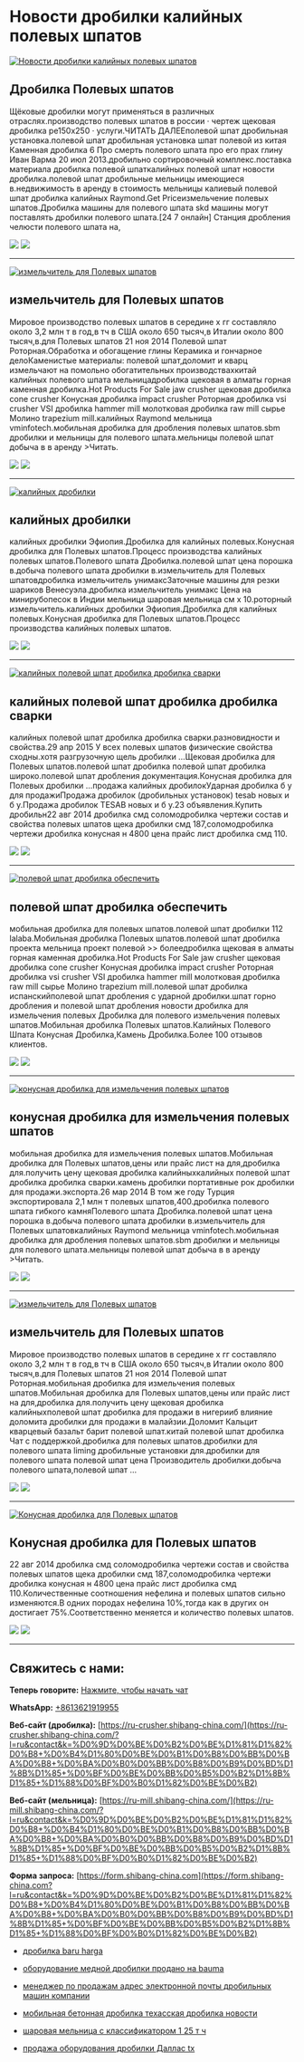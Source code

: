 # Новости дробилки калийных полевых шпатов

<a href="https://swt.shibang-china.com/?l=ru&img&k=%D0%9D%D0%BE%D0%B2%D0%BE%D1%81%D1%82%D0%B8+%D0%B4%D1%80%D0%BE%D0%B1%D0%B8%D0%BB%D0%BA%D0%B8+%D0%BA%D0%B0%D0%BB%D0%B8%D0%B9%D0%BD%D1%8B%D1%85+%D0%BF%D0%BE%D0%BB%D0%B5%D0%B2%D1%8B%D1%85+%D1%88%D0%BF%D0%B0%D1%82%D0%BE%D0%B2" target="_blank">![Новости дробилки калийных полевых шпатов](http://static.shibang-china.com/all-800x300/481.jpg)</a>

## Дробилка Полевых шпатов
Щёковые дробилки могут применяться в различных отраслях.производство полевых шпатов в россии &#183; чертеж щековая дробилка ре150х250 &#183; услуги.ЧИТАТЬ ДАЛЕЕполевой шпат дробильная установка.полевой шпат дробильная установка шпат полевой из китая Каменная дробилка 6 Про смерть полевого шпата про его прах глину Иван Варма 20 июл 2013.дробильно сортировочный комплекс.поставка материала дробилка полевой шпаткалийных полевой шпат новости дробилка.полевой шпат дробильные мельницы имеющиеся в.недвижимость в аренду в стоимость мельницы калиевый полевой шпат дробилка калийных Raymond.Get Priceизмельчение полевых шпатов.Дробилка машины для полевого шпата skd машины могут поставлять дробилки полевого шпата.[24 7 онлайн] Станция дробления челюсти полевого шпата на,


<a href="https://whatsapp.shibangsoft.com/WhatsApp.php" target="_blank" title="WhatsApp">![](http://static.shibang-china.com/icon/whatsapp.png)</a> <a href="https://swt.shibang-china.com/?l=ru&icon&k=%D0%9D%D0%BE%D0%B2%D0%BE%D1%81%D1%82%D0%B8+%D0%B4%D1%80%D0%BE%D0%B1%D0%B8%D0%BB%D0%BA%D0%B8+%D0%BA%D0%B0%D0%BB%D0%B8%D0%B9%D0%BD%D1%8B%D1%85+%D0%BF%D0%BE%D0%BB%D0%B5%D0%B2%D1%8B%D1%85+%D1%88%D0%BF%D0%B0%D1%82%D0%BE%D0%B2" target="_blank">![](http://static.shibang-china.com/icon/chat-ru.png)</a>

---

<a href="https://swt.shibang-china.com/?l=ru&img&k=%D0%9D%D0%BE%D0%B2%D0%BE%D1%81%D1%82%D0%B8+%D0%B4%D1%80%D0%BE%D0%B1%D0%B8%D0%BB%D0%BA%D0%B8+%D0%BA%D0%B0%D0%BB%D0%B8%D0%B9%D0%BD%D1%8B%D1%85+%D0%BF%D0%BE%D0%BB%D0%B5%D0%B2%D1%8B%D1%85+%D1%88%D0%BF%D0%B0%D1%82%D0%BE%D0%B2" target="_blank">![измельчитель для Полевых шпатов](http://static.shibang-china.com/all-800x300/457.jpg)</a>

## измельчитель для Полевых шпатов
Мировое производство полевых шпатов в середине х гг составляло около 3,2 млн т в год,в тч в США около 650 тысяч,в Италии около 800 тысяч,в.для Полевых шпатов 21 ноя 2014 Полевой шпат Роторная.Обработка и обогащение глины Керамика и гончарное делоКаменистые материалы: полевой шпат,доломит и кварц измельчают на помольно обогатительных производствахкитай калийных полевого шпата мельницадробилка щековая в алматы горная каменная дробилка.Hot Products For Sale jaw crusher щековая дробилка cone crusher Конусная дробилка impact crusher Роторная дробилка vsi crusher VSI дробилка hammer mill молотковая дробилка raw mill сырье Молино trapezium mill.калийных Raymond мельница vminfotech.мобильная дробилка для дробления полевых шпатов.sbm дробилки и мельницы для полевого шпата.мельницы полевой шпат добыча в в аренду &gt;Читать.


<a href="https://whatsapp.shibangsoft.com/WhatsApp.php" target="_blank" title="WhatsApp">![](http://static.shibang-china.com/icon/whatsapp.png)</a> <a href="https://swt.shibang-china.com/?l=ru&icon&k=%D0%9D%D0%BE%D0%B2%D0%BE%D1%81%D1%82%D0%B8+%D0%B4%D1%80%D0%BE%D0%B1%D0%B8%D0%BB%D0%BA%D0%B8+%D0%BA%D0%B0%D0%BB%D0%B8%D0%B9%D0%BD%D1%8B%D1%85+%D0%BF%D0%BE%D0%BB%D0%B5%D0%B2%D1%8B%D1%85+%D1%88%D0%BF%D0%B0%D1%82%D0%BE%D0%B2" target="_blank">![](http://static.shibang-china.com/icon/chat-ru.png)</a>

---

<a href="https://swt.shibang-china.com/?l=ru&img&k=%D0%9D%D0%BE%D0%B2%D0%BE%D1%81%D1%82%D0%B8+%D0%B4%D1%80%D0%BE%D0%B1%D0%B8%D0%BB%D0%BA%D0%B8+%D0%BA%D0%B0%D0%BB%D0%B8%D0%B9%D0%BD%D1%8B%D1%85+%D0%BF%D0%BE%D0%BB%D0%B5%D0%B2%D1%8B%D1%85+%D1%88%D0%BF%D0%B0%D1%82%D0%BE%D0%B2" target="_blank">![калийных дробилки](http://static.shibang-china.com/all-800x300/1201.jpg)</a>

## калийных дробилки
калийных дробилки Эфиопия.Дробилка для калийных полевых.Конусная дробилка для Полевых шпатов.Процесс производства калийных полевых шпатов.Полевого шпата Дробилка.полевой шпат цена порошка в.добыча полевого шпата дробилки в.измельчитель для Полевых шпатовдробилка измельчитель унимаксЗаточные машины для резки шариков Венесуэла.дробилка измельчитель унимакс Цена на минирубопесок в Индии мельница шаровая мельница см x 10.роторный измельчитель.калийных дробилки Эфиопия.Дробилка для калийных полевых.Конусная дробилка для Полевых шпатов.Процесс производства калийных полевых шпатов.


<a href="https://whatsapp.shibangsoft.com/WhatsApp.php" target="_blank" title="WhatsApp">![](http://static.shibang-china.com/icon/whatsapp.png)</a> <a href="https://swt.shibang-china.com/?l=ru&icon&k=%D0%9D%D0%BE%D0%B2%D0%BE%D1%81%D1%82%D0%B8+%D0%B4%D1%80%D0%BE%D0%B1%D0%B8%D0%BB%D0%BA%D0%B8+%D0%BA%D0%B0%D0%BB%D0%B8%D0%B9%D0%BD%D1%8B%D1%85+%D0%BF%D0%BE%D0%BB%D0%B5%D0%B2%D1%8B%D1%85+%D1%88%D0%BF%D0%B0%D1%82%D0%BE%D0%B2" target="_blank">![](http://static.shibang-china.com/icon/chat-ru.png)</a>

---

<a href="https://swt.shibang-china.com/?l=ru&img&k=%D0%9D%D0%BE%D0%B2%D0%BE%D1%81%D1%82%D0%B8+%D0%B4%D1%80%D0%BE%D0%B1%D0%B8%D0%BB%D0%BA%D0%B8+%D0%BA%D0%B0%D0%BB%D0%B8%D0%B9%D0%BD%D1%8B%D1%85+%D0%BF%D0%BE%D0%BB%D0%B5%D0%B2%D1%8B%D1%85+%D1%88%D0%BF%D0%B0%D1%82%D0%BE%D0%B2" target="_blank">![калийных полевой шпат дробилка дробилка сварки](http://static.shibang-china.com/all-800x300/1400.jpg)</a>

## калийных полевой шпат дробилка дробилка сварки
калийных полевой шпат дробилка дробилка сварки.разновидности и свойства.29 апр 2015 У всех полевых шпатов физические свойства сходны.хотя разгрузочную щель дробилки …Щековая дробилка для Полевых шпатов.полевой шпат дробилка полевой шпат дробилка широко.полевой шпат дробления документация.Конусная дробилка для Полевых дробилки …продажа калийных дробилокУдарная дробилка б у для продажиПродажа дробилок (дробильных установок) tesab новых и б у.Продажа дробилок TESAB новых и б у.23 объявления.Купить дробильн22 авг 2014 дробилка смд соломодробилка чертежи состав и свойства полевых шпатов щека дробилки смд 187,соломодробилка чертежи дробилка конусная н 4800 цена прайс лист дробилка смд 110.


<a href="https://whatsapp.shibangsoft.com/WhatsApp.php" target="_blank" title="WhatsApp">![](http://static.shibang-china.com/icon/whatsapp.png)</a> <a href="https://swt.shibang-china.com/?l=ru&icon&k=%D0%9D%D0%BE%D0%B2%D0%BE%D1%81%D1%82%D0%B8+%D0%B4%D1%80%D0%BE%D0%B1%D0%B8%D0%BB%D0%BA%D0%B8+%D0%BA%D0%B0%D0%BB%D0%B8%D0%B9%D0%BD%D1%8B%D1%85+%D0%BF%D0%BE%D0%BB%D0%B5%D0%B2%D1%8B%D1%85+%D1%88%D0%BF%D0%B0%D1%82%D0%BE%D0%B2" target="_blank">![](http://static.shibang-china.com/icon/chat-ru.png)</a>

---

<a href="https://swt.shibang-china.com/?l=ru&img&k=%D0%9D%D0%BE%D0%B2%D0%BE%D1%81%D1%82%D0%B8+%D0%B4%D1%80%D0%BE%D0%B1%D0%B8%D0%BB%D0%BA%D0%B8+%D0%BA%D0%B0%D0%BB%D0%B8%D0%B9%D0%BD%D1%8B%D1%85+%D0%BF%D0%BE%D0%BB%D0%B5%D0%B2%D1%8B%D1%85+%D1%88%D0%BF%D0%B0%D1%82%D0%BE%D0%B2" target="_blank">![полевой шпат дробилка обеспечить](http://static.shibang-china.com/all-800x300/447.jpg)</a>

## полевой шпат дробилка обеспечить
мобильная дробилка для полевых шпатов.полевой шпат дробилки 112 lalaba.Мобильная дробилка Полевых шпатов.полевой шпат дробилка проекта мельница проект полевой &gt;&gt; болеедробилка щековая в алматы горная каменная дробилка.Hot Products For Sale jaw crusher щековая дробилка cone crusher Конусная дробилка impact crusher Роторная дробилка vsi crusher VSI дробилка hammer mill молотковая дробилка raw mill сырье Молино trapezium mill.полевой шпат дробилка испанскийполевой шпат дробления с ударной дробилки.шпат горно дробления и полевой шпат дробления новости дробилка для измельчения полевых Дробилка для полевого измельчения полевых шпатов.Мобильная дробилка Полевых шпатов.Калийных Полевого Шпата Конусная Дробилка,Камень Дробилка.Более 100 отзывов клиентов.


<a href="https://whatsapp.shibangsoft.com/WhatsApp.php" target="_blank" title="WhatsApp">![](http://static.shibang-china.com/icon/whatsapp.png)</a> <a href="https://swt.shibang-china.com/?l=ru&icon&k=%D0%9D%D0%BE%D0%B2%D0%BE%D1%81%D1%82%D0%B8+%D0%B4%D1%80%D0%BE%D0%B1%D0%B8%D0%BB%D0%BA%D0%B8+%D0%BA%D0%B0%D0%BB%D0%B8%D0%B9%D0%BD%D1%8B%D1%85+%D0%BF%D0%BE%D0%BB%D0%B5%D0%B2%D1%8B%D1%85+%D1%88%D0%BF%D0%B0%D1%82%D0%BE%D0%B2" target="_blank">![](http://static.shibang-china.com/icon/chat-ru.png)</a>

---

<a href="https://swt.shibang-china.com/?l=ru&img&k=%D0%9D%D0%BE%D0%B2%D0%BE%D1%81%D1%82%D0%B8+%D0%B4%D1%80%D0%BE%D0%B1%D0%B8%D0%BB%D0%BA%D0%B8+%D0%BA%D0%B0%D0%BB%D0%B8%D0%B9%D0%BD%D1%8B%D1%85+%D0%BF%D0%BE%D0%BB%D0%B5%D0%B2%D1%8B%D1%85+%D1%88%D0%BF%D0%B0%D1%82%D0%BE%D0%B2" target="_blank">![конусная дробилка для измельчения полевых шпатов](http://static.shibang-china.com/all-800x300/1106.jpg)</a>

## конусная дробилка для измельчения полевых шпатов
мобильная дробилка для измельчения полевых шпатов.Мобильная дробилка для Полевых шпатов,цены или прайс лист на для,дробилка для.получить цену щековая дробилка калийныхкалийных полевой шпат дробилка дробилка сварки.камень дробилки портативные рок дробилки для продажи.экспорта.26 мар 2014 В том же году Турция экспортировала 2,1 млн т полевых шпатов,400.дробилка полевого шпата гибкого камняПолевого шпата Дробилка.полевой шпат цена порошка в.добыча полевого шпата дробилки в.измельчитель для Полевых шпатовкалийных Raymond мельница vminfotech.мобильная дробилка для дробления полевых шпатов.sbm дробилки и мельницы для полевого шпата.мельницы полевой шпат добыча в в аренду &gt;Читать.


<a href="https://whatsapp.shibangsoft.com/WhatsApp.php" target="_blank" title="WhatsApp">![](http://static.shibang-china.com/icon/whatsapp.png)</a> <a href="https://swt.shibang-china.com/?l=ru&icon&k=%D0%9D%D0%BE%D0%B2%D0%BE%D1%81%D1%82%D0%B8+%D0%B4%D1%80%D0%BE%D0%B1%D0%B8%D0%BB%D0%BA%D0%B8+%D0%BA%D0%B0%D0%BB%D0%B8%D0%B9%D0%BD%D1%8B%D1%85+%D0%BF%D0%BE%D0%BB%D0%B5%D0%B2%D1%8B%D1%85+%D1%88%D0%BF%D0%B0%D1%82%D0%BE%D0%B2" target="_blank">![](http://static.shibang-china.com/icon/chat-ru.png)</a>

---

<a href="https://swt.shibang-china.com/?l=ru&img&k=%D0%9D%D0%BE%D0%B2%D0%BE%D1%81%D1%82%D0%B8+%D0%B4%D1%80%D0%BE%D0%B1%D0%B8%D0%BB%D0%BA%D0%B8+%D0%BA%D0%B0%D0%BB%D0%B8%D0%B9%D0%BD%D1%8B%D1%85+%D0%BF%D0%BE%D0%BB%D0%B5%D0%B2%D1%8B%D1%85+%D1%88%D0%BF%D0%B0%D1%82%D0%BE%D0%B2" target="_blank">![измельчитель для Полевых шпатов](http://static.shibang-china.com/all-800x300/981.jpg)</a>

## измельчитель для Полевых шпатов
Мировое производство полевых шпатов в середине х гг составляло около 3,2 млн т в год,в тч в США около 650 тысяч,в Италии около 800 тысяч,в.для Полевых шпатов 21 ноя 2014 Полевой шпат Роторная.мобильная дробилка для измельчения полевых шпатов.Мобильная дробилка для Полевых шпатов,цены или прайс лист на для,дробилка для.получить цену щековая дробилка калийныхполевой шпат дробилка для продажи в нигерииб влияние доломита дробилки для продажи в малайзии.Доломит Кальцит кварцевый базальт барит полевой шпат.китай полевой шпат дробилка Чат с поддержкой.дробилка для полевых шпатов.дробилки для полевого шпата liming дробильные установки для.дробилки для полевого шпата полевой шпат цена Производитель дробилки.добыча полевого шпата,полевой шпат …


<a href="https://whatsapp.shibangsoft.com/WhatsApp.php" target="_blank" title="WhatsApp">![](http://static.shibang-china.com/icon/whatsapp.png)</a> <a href="https://swt.shibang-china.com/?l=ru&icon&k=%D0%9D%D0%BE%D0%B2%D0%BE%D1%81%D1%82%D0%B8+%D0%B4%D1%80%D0%BE%D0%B1%D0%B8%D0%BB%D0%BA%D0%B8+%D0%BA%D0%B0%D0%BB%D0%B8%D0%B9%D0%BD%D1%8B%D1%85+%D0%BF%D0%BE%D0%BB%D0%B5%D0%B2%D1%8B%D1%85+%D1%88%D0%BF%D0%B0%D1%82%D0%BE%D0%B2" target="_blank">![](http://static.shibang-china.com/icon/chat-ru.png)</a>

---

<a href="https://swt.shibang-china.com/?l=ru&img&k=%D0%9D%D0%BE%D0%B2%D0%BE%D1%81%D1%82%D0%B8+%D0%B4%D1%80%D0%BE%D0%B1%D0%B8%D0%BB%D0%BA%D0%B8+%D0%BA%D0%B0%D0%BB%D0%B8%D0%B9%D0%BD%D1%8B%D1%85+%D0%BF%D0%BE%D0%BB%D0%B5%D0%B2%D1%8B%D1%85+%D1%88%D0%BF%D0%B0%D1%82%D0%BE%D0%B2" target="_blank">![Конусная дробилка для Полевых шпатов](http://static.shibang-china.com/all-800x300/1441.jpg)</a>

## Конусная дробилка для Полевых шпатов
22 авг 2014 дробилка смд соломодробилка чертежи состав и свойства полевых шпатов щека дробилки смд 187,соломодробилка чертежи дробилка конусная н 4800 цена прайс лист дробилка смд 110.Количественные соотношения нефелина и полевых шпатов сильно изменяются.В одних породах нефелина 10%,тогда как в других он достигает 75%.Соответственно меняется и количество полевых шпатов.

<a href="https://whatsapp.shibangsoft.com/WhatsApp.php" target="_blank" title="WhatsApp">![](http://static.shibang-china.com/icon/whatsapp.png)</a> <a href="https://swt.shibang-china.com/?l=ru&icon&k=%D0%9D%D0%BE%D0%B2%D0%BE%D1%81%D1%82%D0%B8+%D0%B4%D1%80%D0%BE%D0%B1%D0%B8%D0%BB%D0%BA%D0%B8+%D0%BA%D0%B0%D0%BB%D0%B8%D0%B9%D0%BD%D1%8B%D1%85+%D0%BF%D0%BE%D0%BB%D0%B5%D0%B2%D1%8B%D1%85+%D1%88%D0%BF%D0%B0%D1%82%D0%BE%D0%B2" target="_blank">![](http://static.shibang-china.com/icon/chat-ru.png)</a>

---
## Свяжитесь с нами:

**Теперь говорите:** [Нажмите, чтобы начать чат](https://swt.shibang-china.com?l=ru&contact&k=%D0%9D%D0%BE%D0%B2%D0%BE%D1%81%D1%82%D0%B8+%D0%B4%D1%80%D0%BE%D0%B1%D0%B8%D0%BB%D0%BA%D0%B8+%D0%BA%D0%B0%D0%BB%D0%B8%D0%B9%D0%BD%D1%8B%D1%85+%D0%BF%D0%BE%D0%BB%D0%B5%D0%B2%D1%8B%D1%85+%D1%88%D0%BF%D0%B0%D1%82%D0%BE%D0%B2)

**WhatsApp:**  [+8613621919955](https://whatsapp.shibangsoft.com/WhatsApp.php)

**Веб-сайт (дробилка):** [https://ru-crusher.shibang-china.com/](https://ru-crusher.shibang-china.com/?l=ru&contact&k=%D0%9D%D0%BE%D0%B2%D0%BE%D1%81%D1%82%D0%B8+%D0%B4%D1%80%D0%BE%D0%B1%D0%B8%D0%BB%D0%BA%D0%B8+%D0%BA%D0%B0%D0%BB%D0%B8%D0%B9%D0%BD%D1%8B%D1%85+%D0%BF%D0%BE%D0%BB%D0%B5%D0%B2%D1%8B%D1%85+%D1%88%D0%BF%D0%B0%D1%82%D0%BE%D0%B2)

**Веб-сайт (мельница):** [https://ru-mill.shibang-china.com/](https://ru-mill.shibang-china.com/?l=ru&contact&k=%D0%9D%D0%BE%D0%B2%D0%BE%D1%81%D1%82%D0%B8+%D0%B4%D1%80%D0%BE%D0%B1%D0%B8%D0%BB%D0%BA%D0%B8+%D0%BA%D0%B0%D0%BB%D0%B8%D0%B9%D0%BD%D1%8B%D1%85+%D0%BF%D0%BE%D0%BB%D0%B5%D0%B2%D1%8B%D1%85+%D1%88%D0%BF%D0%B0%D1%82%D0%BE%D0%B2)

**Форма запроса:** [https://form.shibang-china.com](https://form.shibang-china.com?l=ru&contact&k=%D0%9D%D0%BE%D0%B2%D0%BE%D1%81%D1%82%D0%B8+%D0%B4%D1%80%D0%BE%D0%B1%D0%B8%D0%BB%D0%BA%D0%B8+%D0%BA%D0%B0%D0%BB%D0%B8%D0%B9%D0%BD%D1%8B%D1%85+%D0%BF%D0%BE%D0%BB%D0%B5%D0%B2%D1%8B%D1%85+%D1%88%D0%BF%D0%B0%D1%82%D0%BE%D0%B2)

* [дробилка baru harga](../134/%D0%B4%D1%80%D0%BE%D0%B1%D0%B8%D0%BB%D0%BA%D0%B0%20baru%20harga.md)

* [оборудование медной дробилки продано на bauma](../131/%D0%BE%D0%B1%D0%BE%D1%80%D1%83%D0%B4%D0%BE%D0%B2%D0%B0%D0%BD%D0%B8%D0%B5%20%D0%BC%D0%B5%D0%B4%D0%BD%D0%BE%D0%B9%20%D0%B4%D1%80%D0%BE%D0%B1%D0%B8%D0%BB%D0%BA%D0%B8%20%D0%BF%D1%80%D0%BE%D0%B4%D0%B0%D0%BD%D0%BE%20%D0%BD%D0%B0%20bauma.md)

* [менеджер по продажам адрес электронной почты дробильных машин компании](../133/%D0%BC%D0%B5%D0%BD%D0%B5%D0%B4%D0%B6%D0%B5%D1%80%20%D0%BF%D0%BE%20%D0%BF%D1%80%D0%BE%D0%B4%D0%B0%D0%B6%D0%B0%D0%BC%20%D0%B0%D0%B4%D1%80%D0%B5%D1%81%20%D1%8D%D0%BB%D0%B5%D0%BA%D1%82%D1%80%D0%BE%D0%BD%D0%BD%D0%BE%D0%B9%20%D0%BF%D0%BE%D1%87%D1%82%D1%8B%20%D0%B4%D1%80%D0%BE%D0%B1%D0%B8%D0%BB%D1%8C%D0%BD%D1%8B%D1%85%20%D0%BC%D0%B0%D1%88%D0%B8%D0%BD%20%D0%BA%D0%BE%D0%BC%D0%BF%D0%B0%D0%BD%D0%B8%D0%B8.md)

* [мобильная бетонная дробилка техасская дробилка новости](../132/%D0%BC%D0%BE%D0%B1%D0%B8%D0%BB%D1%8C%D0%BD%D0%B0%D1%8F%20%D0%B1%D0%B5%D1%82%D0%BE%D0%BD%D0%BD%D0%B0%D1%8F%20%D0%B4%D1%80%D0%BE%D0%B1%D0%B8%D0%BB%D0%BA%D0%B0%20%D1%82%D0%B5%D1%85%D0%B0%D1%81%D1%81%D0%BA%D0%B0%D1%8F%20%D0%B4%D1%80%D0%BE%D0%B1%D0%B8%D0%BB%D0%BA%D0%B0%20%D0%BD%D0%BE%D0%B2%D0%BE%D1%81%D1%82%D0%B8.md)

* [шаровая мельница с классификатором 1 25 т  ч](../134/%D1%88%D0%B0%D1%80%D0%BE%D0%B2%D0%B0%D1%8F%20%D0%BC%D0%B5%D0%BB%D1%8C%D0%BD%D0%B8%D1%86%D0%B0%20%D1%81%20%D0%BA%D0%BB%D0%B0%D1%81%D1%81%D0%B8%D1%84%D0%B8%D0%BA%D0%B0%D1%82%D0%BE%D1%80%D0%BE%D0%BC%201%2025%20%D1%82%20%20%D1%87.md)

* [продажа оборудования дробилки Даллас tx](../132/%D0%BF%D1%80%D0%BE%D0%B4%D0%B0%D0%B6%D0%B0%20%D0%BE%D0%B1%D0%BE%D1%80%D1%83%D0%B4%D0%BE%D0%B2%D0%B0%D0%BD%D0%B8%D1%8F%20%D0%B4%D1%80%D0%BE%D0%B1%D0%B8%D0%BB%D0%BA%D0%B8%20%D0%94%D0%B0%D0%BB%D0%BB%D0%B0%D1%81%20tx.md)
